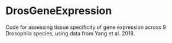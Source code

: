 # DrosGeneExpression
Code for assessing tissue specificity of gene expression across 9 Drosophila species, using data from Yang et al. 2018.
